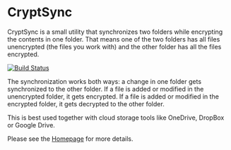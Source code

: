 # CryptSync

CryptSync is a small utility that synchronizes two folders while encrypting the contents in one folder. That means one of the two folders has all files unencrypted (the files you work with) and the other folder has all the files encrypted.

[![Build Status](https://tortoisesvn.visualstudio.com/tortoisesvnGitHub/_apis/build/status/stefankueng.CryptSync?branchName=main)](https://tortoisesvn.visualstudio.com/tortoisesvnGitHub/_build/latest?definitionId=12&branchName=main)

The synchronization works both ways: a change in one folder gets synchronized to the other folder. If a file is added or modified in the unencrypted folder, it gets encrypted. If a file is added or modified in the encrypted folder, it gets decrypted to the other folder.

This is best used together with cloud storage tools like OneDrive, DropBox or Google Drive.

Please see the [Homepage](https://tools.stefankueng.com/CryptSync.html) for more details.
